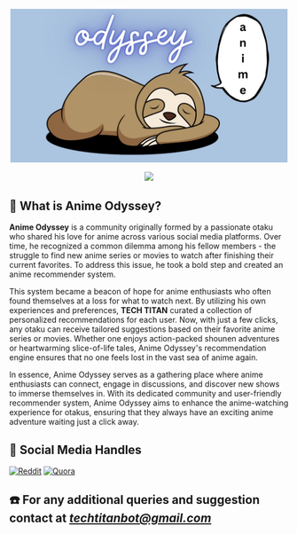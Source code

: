 <!-- ![Anime Odyssey](./assets/pictures/logo.png) -->
<p align='center'>
  <img src="./assets/pictures/logo.png" alt="Anime Odyssey" width="500">
</p>

<p align="center">
  <a  href="https://animeodysseyy.streamlit.app" target="_blank">
    <img src="https://static.streamlit.io/badges/streamlit_badge_red.svg" />
  </a>
</p>

## 🧐 What is Anime Odyssey?
**Anime Odyssey** is a community originally formed by a passionate otaku who shared his love for anime across various social media platforms. Over time, he recognized a common dilemma among his fellow members - the struggle to find new anime series or movies to watch after finishing their current favorites. To address this issue, he took a bold step and created an anime recommender system.

This system became a beacon of hope for anime enthusiasts who often found themselves at a loss for what to watch next. By utilizing his own experiences and preferences, **TECH TITAN** curated a collection of personalized recommendations for each user. Now, with just a few clicks, any otaku can receive tailored suggestions based on their favorite anime series or movies. Whether one enjoys action-packed shounen adventures or heartwarming slice-of-life tales, Anime Odyssey's recommendation engine ensures that no one feels lost in the vast sea of anime again.

In essence, Anime Odyssey serves as a gathering place where anime enthusiasts can connect, engage in discussions, and discover new shows to immerse themselves in. With its dedicated community and user-friendly recommender system, Anime Odyssey aims to enhance the anime-watching experience for otakus, ensuring that they always have an exciting anime adventure waiting just a click away.

## 🚀 Social Media Handles
<!-- [![Reddit](https://static.vecteezy.com/system/resources/previews/018/930/474/original/reddit-logo-reddit-icon-transparent-free-png.png)](https://www.reddit.com/r/AnimeOdyssey/) -->

<a href="https://www.reddit.com/r/AnimeOdyssey/"><img src="https://static.vecteezy.com/system/resources/previews/018/930/474/original/reddit-logo-reddit-icon-transparent-free-png.png" alt="Reddit" width="60" height="60"></a>
<a href="https://animeodyssey0.quora.com/"><img src="https://icons-for-free.com/iconfiles/png/512/apps+media+quora+social+icon-1320193911429182030.png" alt="Quora" width="50" height="50"></a>

## ☎️ For any additional queries and suggestion contact at _[techtitanbot@gmail.com](mailto:techtitanbot@gmail.com)_
